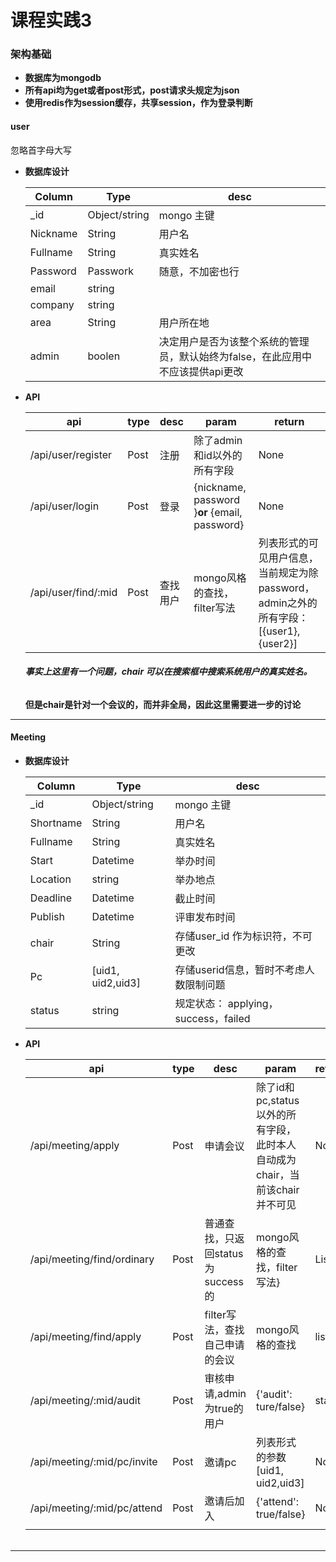 # 课程实践3



### 架构基础

* **数据库为mongodb**
* **所有api均为get或者post形式，post请求头规定为json**
* **使用redis作为session缓存，共享session，作为登录判断**



#### user

忽略首字母大写

* **数据库设计**

  | Column   | Type          | desc                                                         |
  | -------- | ------------- | ------------------------------------------------------------ |
  | _id      | Object/string | mongo 主键                                                   |
  | Nickname | String        | 用户名                                                       |
  | Fullname | String        | 真实姓名                                                     |
  | Password | Passwork      | 随意，不加密也行                                             |
  | email    | string        |                                                              |
  | company  | string        |                                                              |
  | area     | String        | 用户所在地                                                   |
  | admin    | boolen        | 决定用户是否为该整个系统的管理员，默认始终为false，在此应用中不应该提供api更改 |

  

* **API**

  | api                 | type | desc     | param                                         | return                                                       |
  | ------------------- | ---- | -------- | --------------------------------------------- | ------------------------------------------------------------ |
  | /api/user/register  | Post | 注册     | 除了admin和id以外的所有字段                   | None                                                         |
  | /api/user/login     | Post | 登录     | {nickname, password }**or** {email, password} | None                                                         |
  | /api/user/find/:mid | Post | 查找用户 | mongo风格的查找，filter写法                   | 列表形式的可见用户信息，当前规定为除password，admin之外的所有字段：[{user1}, {user2}] |

  ###### **事实上这里有一个问题，chair 可以在搜索框中搜索系统用户的真实姓名。**  

  **但是chair是针对一个会议的，而并非全局，因此这里需要进一步的讨论**			

  

-----

#### Meeting

* **数据库设计**

  | Column    | Type              | desc                                   |
  | --------- | ----------------- | -------------------------------------- |
  | _id       | Object/string     | mongo 主键                             |
  | Shortname | String            | 用户名                                 |
  | Fullname  | String            | 真实姓名                               |
  | Start     | Datetime          | 举办时间                               |
  | Location  | string            | 举办地点                               |
  | Deadline  | Datetime          | 截止时间                               |
  | Publish   | Datetime          | 评审发布时间                           |
  | chair     | String            | 存储user_id 作为标识符，不可更改       |
  | Pc        | [uid1, uid2,uid3] | 存储userid信息，暂时不考虑人数限制问题 |
  | status    | string            | 规定状态： applying，success，failed   |



* **API**

  | api                         | type | desc                              | param                                                        | return |
  | --------------------------- | ---- | --------------------------------- | ------------------------------------------------------------ | ------ |
  | /api/meeting/apply          | Post | 申请会议                          | 除了id和pc,status以外的所有字段，此时本人自动成为chair，当前该chair并不可见 | None   |
  | /api/meeting/find/ordinary  | Post | 普通查找，只返回status为success的 | mongo风格的查找，filter写法}                                 | List   |
  | /api/meeting/find/apply     | Post | filter写法，查找自己申请的会议    | mongo风格的查找                                              | list   |
  | /api/meeting/:mid/audit     | Post | 审核申请,admin为true的用户        | {'audit': ture/false}                                        | status |
  | /api/meeting/:mid/pc/invite | Post | 邀请pc                            | 列表形式的参数[uid1, uid2,uid3]                              | None   |
  | /api/meeting/:mid/pc/attend | Post | 邀请后加入                        | {'attend': true/false}                                       | None   |
  |                             |      |                                   |                                                              |        |

  ###### 



----







